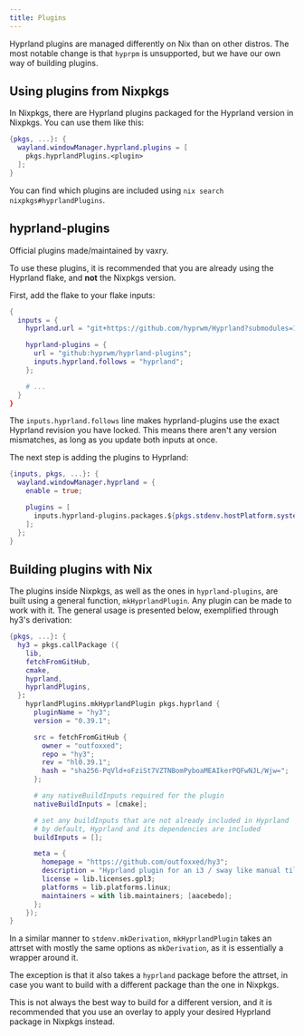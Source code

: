 ```yaml
---
title: Plugins
---
```


Hyprland plugins are managed differently on Nix than on other distros. The most
notable change is that `hyprpm` is unsupported, but we have our own way of
building plugins.

## Using plugins from Nixpkgs

In Nixpkgs, there are Hyprland plugins packaged for the Hyprland version in
Nixpkgs. You can use them like this:

```nix
{pkgs, ...}: {
  wayland.windowManager.hyprland.plugins = [
    pkgs.hyprlandPlugins.<plugin>
  ];
}
```

You can find which plugins are included using
`nix search nixpkgs#hyprlandPlugins`.

## hyprland-plugins

Official plugins made/maintained by vaxry.

To use these plugins, it is recommended that you are already using the Hyprland
flake, and **not** the Nixpkgs version.

First, add the flake to your flake inputs:

```nix
{
  inputs = {
    hyprland.url = "git+https://github.com/hyprwm/Hyprland?submodules=1";

    hyprland-plugins = {
      url = "github:hyprwm/hyprland-plugins";
      inputs.hyprland.follows = "hyprland";
    };

    # ...
  }
}
```

The `inputs.hyprland.follows` line makes hyprland-plugins use the exact Hyprland
revision you have locked. This means there aren't any version mismatches, as
long as you update both inputs at once.

The next step is adding the plugins to Hyprland:

```nix
{inputs, pkgs, ...}: {
  wayland.windowManager.hyprland = {
    enable = true;

    plugins = [
      inputs.hyprland-plugins.packages.${pkgs.stdenv.hostPlatform.system}.<plugin>
    ];
  };
}
```

## Building plugins with Nix

The plugins inside Nixpkgs, as well as the ones in `hyprland-plugins`, are built
using a general function, `mkHyprlandPlugin`. Any plugin can be made to work
with it. The general usage is presented below, exemplified through hy3's
derivation:

```nix
{pkgs, ...}: {
  hy3 = pkgs.callPackage ({
    lib,
    fetchFromGitHub,
    cmake,
    hyprland,
    hyprlandPlugins,
  }:
    hyprlandPlugins.mkHyprlandPlugin pkgs.hyprland {
      pluginName = "hy3";
      version = "0.39.1";

      src = fetchFromGitHub {
        owner = "outfoxxed";
        repo = "hy3";
        rev = "hl0.39.1";
        hash = "sha256-PqVld+oFziSt7VZTNBomPyboaMEAIkerPQFwNJL/Wjw=";
      };

      # any nativeBuildInputs required for the plugin
      nativeBuildInputs = [cmake];

      # set any buildInputs that are not already included in Hyprland
      # by default, Hyprland and its dependencies are included
      buildInputs = [];

      meta = {
        homepage = "https://github.com/outfoxxed/hy3";
        description = "Hyprland plugin for an i3 / sway like manual tiling layout";
        license = lib.licenses.gpl3;
        platforms = lib.platforms.linux;
        maintainers = with lib.maintainers; [aacebedo];
      };
    });
}
```

In a similar manner to `stdenv.mkDerivation`, `mkHyprlandPlugin` takes an
attrset with mostly the same options as `mkDerivation`, as it is essentially a
wrapper around it.

The exception is that it also takes a `hyprland` package before the attrset, in
case you want to build with a different package than the one in Nixpkgs.

This is not always the best way to build for a different version, and it is
recommended that you use an overlay to apply your desired Hyprland package in
Nixpkgs instead.

